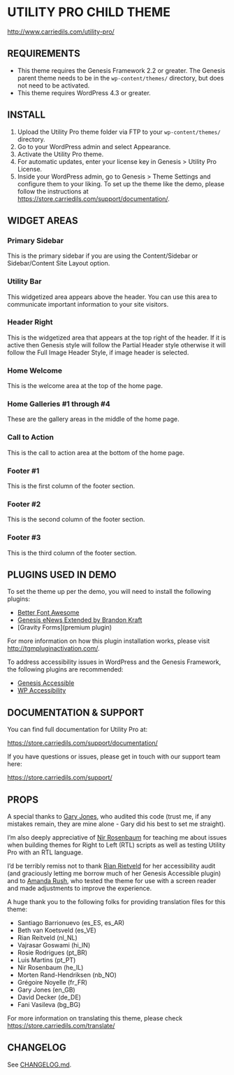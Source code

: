 # UTILITY PRO CHILD THEME
http://www.carriedils.com/utility-pro/

## REQUIREMENTS
* This theme requires the Genesis Framework 2.2 or greater. The Genesis parent theme needs to be in the `wp-content/themes/` directory, but does not need to be activated.
* This theme requires WordPress 4.3 or greater.

## INSTALL
1. Upload the Utility Pro theme folder via FTP to your `wp-content/themes/` directory.
2. Go to your WordPress admin and select Appearance.
3. Activate the Utility Pro theme.
4. For automatic updates, enter your license key in Genesis > Utility Pro License.
5. Inside your WordPress admin, go to Genesis > Theme Settings and configure them to your liking. To set up the theme like the demo, please follow the instructions at https://store.carriedils.com/support/documentation/.

## WIDGET AREAS
### Primary Sidebar
This is the primary sidebar if you are using the Content/Sidebar or Sidebar/Content Site Layout option.
### Utility Bar
This widgetized area appears above the header. You can use this area to communicate important information to your site visitors.
### Header Right
This is the widgetized area that appears at the top right of the header. If it is active then Genesis style will follow the Partial Header style otherwise it will follow the Full Image Header Style, if image header is selected.
### Home Welcome
This is the welcome area at the top of the home page.
### Home Galleries #1 through #4
These are the gallery areas in the middle of the home page.
### Call to Action
This is the call to action area at the bottom of the home page.
### Footer #1
This is the first column of the footer section.
### Footer #2
This is the second column of the footer section.
### Footer #3
This is the third column of the footer section.

## PLUGINS USED IN DEMO
To set the theme up per the demo, you will need to install the following plugins:

* [Better Font Awesome](https://wordpress.org/plugins/better-font-awesome/)
* [Genesis eNews Extended by Brandon Kraft](https://wordpress.org/plugins/genesis-enews-extended/)
* [Gravity Forms](premium plugin)

For more information on how this plugin installation works, please visit http://tgmpluginactivation.com/.

To address accessibility issues in WordPress and the Genesis Framework, the following plugins are recommended:

* [Genesis Accessible](https://wordpress.org/plugins/genesis-accessible)
* [WP Accessibility](https://wordpress.org/plugins/wp-accessibility/)

## DOCUMENTATION & SUPPORT

You can find full documentation for Utility Pro at:

https://store.carriedils.com/support/documentation/

If you have questions or issues, please get in touch with our support team here:

https://store.carriedils.com/support/

## PROPS
A special thanks to [Gary Jones](https://gamajo.com), who audited this code (trust me, if any mistakes remain, they are mine alone - Gary did his best to set me straight).

I’m also deeply appreciative of [Nir Rosenbaum](http://www.premium-websites.co.il/nir-rosenbaum) for teaching me about issues when building themes for Right to Left (RTL) scripts as well as testing Utility Pro with an RTL language.

I’d be terribly remiss not to thank [Rian Rietveld](https://www.rrwd.nl/) for her accessibility audit (and graciously letting me borrow much of her Genesis Accessible plugin) and to [Amanda Rush](https://www.customerservant.com/), who tested the theme for use with a screen reader and made adjustments to improve the experience.

A huge thank you to the following folks for providing translation files for this theme:

* Santiago Barrionuevo (es_ES, es_AR)
* Beth van Koetsveld (es_VE)
* Rian Reitveld (nl_NL)
* Vajrasar Goswami (hi_IN)
* Rosie Rodrigues (pt_BR)
* Luis Martins (pt_PT)
* Nir Rosenbaum (he_IL)
* Morten Rand-Hendriksen (nb_NO)
* Grégoire Noyelle (fr_FR)
* Gary Jones (en_GB)
* David Decker (de_DE)
* Fani Vasileva (bg_BG)

For more information on translating this theme, please check https://store.carriedils.com/translate/

## CHANGELOG

See [CHANGELOG.md](CHANGELOG.md).
